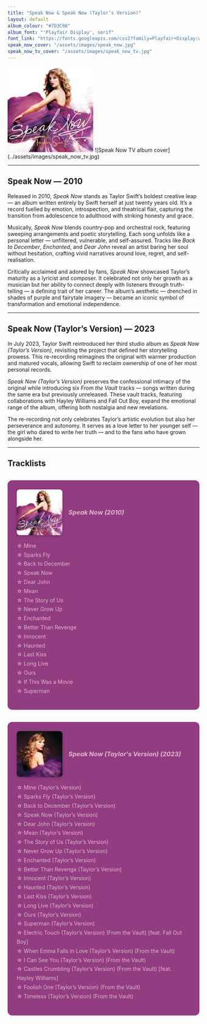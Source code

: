 ```yaml
---
title: "Speak Now & Speak Now (Taylor’s Version)"
layout: default
album_colour: "#7D3C98"
album_font: "'Playfair Display', serif"
font_link: "https://fonts.googleapis.com/css2?family=Playfair+Display:wght@400;700&display=swap"
speak_now_cover: "/assets/images/speak_now.jpg"
speak_now_tv_cover: "/assets/images/speak_now_tv.jpg"
---
```


<img src="../assets/images/speak_now.jpg" width="225" height="225">
![Speak Now TV album cover](../assets/images/speak_now_tv.jpg)

---

## Speak Now — 2010

Released in 2010, *Speak Now* stands as Taylor Swift’s boldest creative leap — an album written entirely by Swift herself at just twenty years old. It’s a record fuelled by emotion, introspection, and theatrical flair, capturing the transition from adolescence to adulthood with striking honesty and grace.  

Musically, *Speak Now* blends country-pop and orchestral rock, featuring sweeping arrangements and poetic storytelling. Each song unfolds like a personal letter — unfiltered, vulnerable, and self-assured. Tracks like *Back to December*, *Enchanted*, and *Dear John* reveal an artist baring her soul without hesitation, crafting vivid narratives around love, regret, and self-realisation.  

Critically acclaimed and adored by fans, *Speak Now* showcased Taylor’s maturity as a lyricist and composer. It celebrated not only her growth as a musician but her ability to connect deeply with listeners through truth-telling — a defining trait of her career. The album’s aesthetic — drenched in shades of purple and fairytale imagery — became an iconic symbol of transformation and emotional independence.

---

## Speak Now (Taylor’s Version) — 2023

In July 2023, Taylor Swift reintroduced her third studio album as *Speak Now (Taylor’s Version)*, revisiting the project that defined her storytelling prowess. This re-recording reimagines the original with warmer production and matured vocals, allowing Swift to reclaim ownership of one of her most personal records.  

*Speak Now (Taylor’s Version)* preserves the confessional intimacy of the original while introducing six *From the Vault* tracks — songs written during the same era but previously unreleased. These vault tracks, featuring collaborations with Hayley Williams and Fall Out Boy, expand the emotional range of the album, offering both nostalgia and new revelations.  

The re-recording not only celebrates Taylor’s artistic evolution but also her perseverance and autonomy. It serves as a love letter to her younger self — the girl who dared to write her truth — and to the fans who have grown alongside her.

---

## Tracklists

<div class="tracklist-container">
  
  <div class="tracklist">
    <div class="album-header">
   <img src="../assets/images/speak_now.jpg" alt="Speak Now album cover" class="mini-cover">
    <h3><em>Speak Now (2010)</em></h3>
</div>
    <ul>
      <li>Mine</li>
      <li>Sparks Fly</li>
      <li>Back to December</li>
      <li>Speak Now</li>
      <li>Dear John</li>
      <li>Mean</li>
      <li>The Story of Us</li>
      <li>Never Grow Up</li>
      <li>Enchanted</li>
      <li>Better Than Revenge</li>
      <li>Innocent</li>
      <li>Haunted</li>
      <li>Last Kiss</li>
      <li>Long Live</li>
      <li>Ours</li>
      <li>If This Was a Movie</li>
      <li>Superman</li>
    </ul>
  </div>

  <div class="tracklist">
  <div class="album-header">
  <img src="../assets/images/speak_now_tv.jpg" alt="Speak Now TV album cover" class="mini-cover">
     <h3><em>Speak Now (Taylor's Version) (2023)</em></h3>
  </div>
    <ul>
      <li>Mine (Taylor’s Version)</li>
      <li>Sparks Fly (Taylor’s Version)</li>
      <li>Back to December (Taylor’s Version)</li>
      <li>Speak Now (Taylor’s Version)</li>
      <li>Dear John (Taylor’s Version)</li>
      <li>Mean (Taylor’s Version)</li>
      <li>The Story of Us (Taylor’s Version)</li>
      <li>Never Grow Up (Taylor’s Version)</li>
      <li>Enchanted (Taylor’s Version)</li>
      <li>Better Than Revenge (Taylor’s Version)</li>
      <li>Innocent (Taylor’s Version)</li>
      <li>Haunted (Taylor’s Version)</li>
      <li>Last Kiss (Taylor’s Version)</li>
      <li>Long Live (Taylor’s Version)</li>
      <li>Ours (Taylor’s Version)</li>
      <li>Superman (Taylor’s Version)</li>
      <li>Electric Touch (Taylor’s Version) (From the Vault) [feat. Fall Out Boy]</li>
      <li>When Emma Falls in Love (Taylor’s Version) (From the Vault)</li>
      <li>I Can See You (Taylor’s Version) (From the Vault)</li>
      <li>Castles Crumbling (Taylor’s Version) (From the Vault) [feat. Hayley Williams]</li>
      <li>Foolish One (Taylor’s Version) (From the Vault)</li>
      <li>Timeless (Taylor’s Version) (From the Vault)</li>
    </ul>
  </div>
</div>


<style>
  .tracklist-container {
    display: flex;
    justify-content: space-between;
    flex-wrap: wrap;
    gap: 2rem;
    margin-top: 2rem;
  }
  
.tracklist {
  flex: 1;
  min-width: 300px;
  background-color: #923c81;  padding: 1.5rem;
  border-radius: 12px;
  box-shadow: 0 2px 10px rgba(0,0,0,0.08);
}

 .album-header {
  display: flex;
  align-items: center;
  gap: 1rem;
  margin-bottom: 1rem;
}

.mini-cover {
  width: 120px;
  border-radius: 8px;
  box-shadow: 0 2px 6px rgba(0,0,0,0.25);
}

.tracklist h3 {
  margin: 0;
  color: #e2b7ce;
  text-align: left;
}

.tracklist ul {
  list-style: none;
  padding-left: 0;
  line-height: 1.7;
  color: #e2b7ce;
}

  .tracklist li::before {
    content: "☆ ";
    colour: #000;
}
</style>
